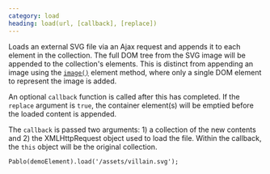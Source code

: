 ```yaml
---
category: load
heading: load(url, [callback], [replace])
---
```


Loads an external SVG file via an Ajax request and appends it to each element in the collection. The full DOM tree from the SVG image will be appended to the collection's elements. This is distinct from appending an image using the [`image()`](/api/elements/#Element-reference) element method, where only a single DOM element to represent the image is added.

An optional `callback` function is called after this has completed. If the `replace` argument is `true`, the container element(s) will be emptied before the loaded content is appended.

The `callback` is passed two arguments: 1) a collection of the new contents and 2) the XMLHttpRequest object used to load the file. Within the callback, the `this` object will be the original collection.

    Pablo(demoElement).load('/assets/villain.svg');
